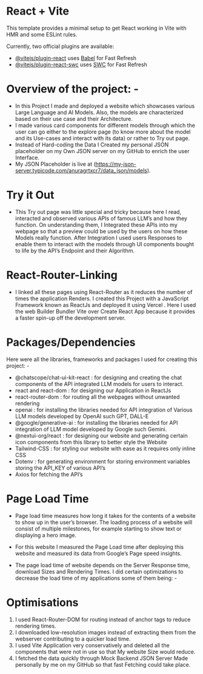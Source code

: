 # React + Vite

This template provides a minimal setup to get React working in Vite with HMR and some ESLint rules.

Currently, two official plugins are available:

- [@vitejs/plugin-react](https://github.com/vitejs/vite-plugin-react/blob/main/packages/plugin-react/README.md) uses [Babel](https://babeljs.io/) for Fast Refresh
- [@vitejs/plugin-react-swc](https://github.com/vitejs/vite-plugin-react-swc) uses [SWC](https://swc.rs/) for Fast Refresh


# Overview of the project: -

- In this Project I made and deployed a website which showcases various Large Language and AI Models. Also, the models are characterized based on their use case and their Architecture. 
- I made various card components for different models through which the user can go either to the explore page (to know more about the model and its Use-cases and interact with its data) or rather to Try out page. 
- Instead of Hard-coding the Data I Created my personal JSON placeholder on my Own JSON server on my GitHub to enrich the user Interface.
- My JSON Placeholder is live at (https://my-json-server.typicode.com/anuragrtxcr7/data_json/models).

# Try it Out

- This Try out page was little special and tricky because here I read, interacted and observed various APIs of famous LLM’s and how they function. On understanding them, I Integrated these APIs into my webpage so that a preview could be used by the users on how these Models really function. After Integration I used users Responses to enable them to interact with the models through UI components bought to life by the API’s Endpoint and their Algorithm.

# React-Router-Linking

- I linked all these pages using React-Router as it reduces the number of times the application Renders. I created this Project with a JavaScript Framework known as ReactJs and deployed it using Vercel . Here I used the web Builder Bundler Vite over Create React App because it provides a faster spin-up off the development server.


# Packages/Dependencies

Here were all the libraries, frameworks and packages I used for creating this project: -
- @chatscope/chat-ui-kit-react : for designing and creating the chat components of the API integrated LLM models for users to interact.
- react and react-dom : for designing our Application in ReactJs
- react-router-dom : for routing all the webpages without unwanted rendering
- openai :  for installing the libraries needed for API integration of Various LLM models developed by OpenAI such GPT, DALL-E
- @google/generative-ai :  for installing the libraries needed for API integration of LLM model developed by Google such Gemini.
- @nextui-org/react : for designing our website and generating certain icon components from this library to better style the Website
- Tailwind-CSS : for styling our website with ease as it requires only inline CSS
- Dotenv :  for generating environment for storing environment variables storing the API_KEY of various API’s
- Axios for fetching the API’s

# Page Load Time

- Page load time measures how long it takes for the contents of a website to show up in the user’s browser. The loading process of a website will consist of multiple milestones, for example starting to show text or displaying a hero image.

- For this website I measured the Page Load time after deploying this website and measured its data from Google’s Page speed insights.
- The page load time of website depends on the Server Response time, download Sizes and Rendering Times. I did certain optimizations to decrease the load time of my applications some of them being: -

# Optimisations

1.	I used React-Router-DOM for routing instead of anchor tags to reduce rendering times.
2.	I downloaded low-resolution images instead of extracting them from the webserver contributing to a quicker load time.
3.	I used Vite Application very conservatively and deleted all the components that were not in use so that My website Size would reduce.
4.	I fetched the data quickly through Mock Backend JSON Server Made personally by me on my GitHub so that fast Fetching could take place.

